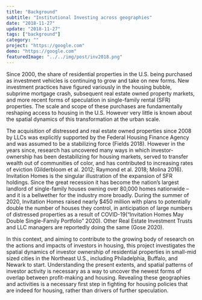 ```yaml
---
title: "Background" 
subtitle: "Institutional Investing across geographies"
date: "2018-11-27"
update: "2018-11-27"
tags: ["background"]
category: ""
project: "https://google.com"
demo: "https://google.com"
featuredImage: "../../img/post/inv2018.png"
---
```

Since 2000, the share of residential properties in the U.S. being purchased as investment vehicles is continuing to grow and take on new forms. New investment practices have figured variously in the housing bubble, subprime mortgage crash, subsequent real estate owned property markets, and more recent forms of speculation in single-family rental (SFR) properties. The scale and scope of these purchases are fundamentally reshaping access to housing in the U.S. However very little is known about the spatial dynamics of this transformation at the urban scale.

The acquisition of distressed and real estate owned properties since 2008 by LLCs was explicitly supported by the Federal Housing Finance Agency and was assumed to be a stabilizing force (Fields 2018). However in the years since, research has uncovered many ways in which investor-ownership has been destabilizing for housing markets, served to transfer wealth out of communities of color, and has contributed to increasing rates of eviction (Gilderbloom et al. 2012; Raymond et al. 2018; Molina 2016). Invitation Homes is the singular illustration of the expansion of SFR holdings. Since the great recession it has become the nation’s largest landlord of single-family houses owning over 80,000 homes nationwide – and it is a bellwether for the industry more broadly. During the summer of 2020, Invitation Homes raised nearly $450 million with plans to potentially double the number of houses they control, in anticipation of large numbers of distressed properties as a result of COVID-19(“Invitation Homes May Double Single-Family Portfolio” 2020). Other Real Estate Investment Trusts and LLC managers are reportedly doing the same (Gose 2020).

In this context, and aiming to contribute to the growing body of research on the actions and impacts of investors in housing, this project investigates the spatial dynamics of investor ownership of residential properties in small-mid sized cities in the Northeast U.S., including Philadelphia, Buffalo, and Newark to start. Understanding the present extents, and spatial patterns of investor activity is necessary as a way to uncover the newest forms of overlap between profit-making and housing. Revealing these geographies and activities is a necessary first step in fighting for housing policies that are indeed for housing, rather than drivers of further speculation.